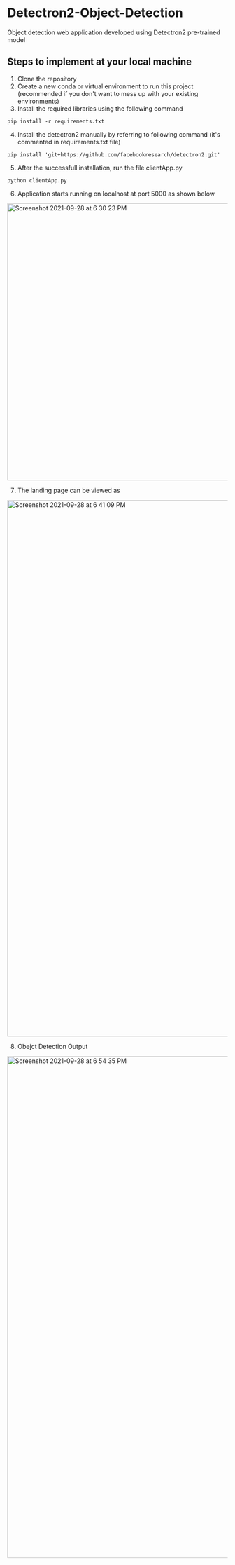 # Detectron2-Object-Detection
Object detection web application developed using Detectron2 pre-trained model

## Steps to implement at your local machine
1. Clone the repository
2. Create a new conda or virtual environment to run this project (recommended if you don't want to mess up with your existing environments)
3. Install the required libraries using the following command
``` 
pip install -r requirements.txt 
```

4. Install the detectron2 manually by referring to following command (it's commented in requirements.txt file)
``` 
pip install 'git+https://github.com/facebookresearch/detectron2.git'
```

5. After the successfull installation, run the file clientApp.py

``` 
python clientApp.py
```

6. Application starts running on localhost at port 5000 as shown below

<img width="632" alt="Screenshot 2021-09-28 at 6 30 23 PM" src="https://user-images.githubusercontent.com/30498799/135071477-15ef9515-26c6-4a39-86eb-3a6e0cbdb806.png">

7. The landing page can be viewed as 
 
<img width="1224" alt="Screenshot 2021-09-28 at 6 41 09 PM" src="https://user-images.githubusercontent.com/30498799/135072653-2ff13b5d-9002-4e2f-8ada-14190dacaede.png">

8. Obejct Detection Output 


<img width="1145" alt="Screenshot 2021-09-28 at 6 54 35 PM" src="https://user-images.githubusercontent.com/30498799/135074307-00e104a0-f9e8-4b4c-a262-8a9c45d19c20.png">



